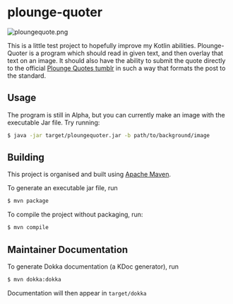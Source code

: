 # plounge-quoter

![ploungequote.png](http://68.media.tumblr.com/fa7e3912bdec55643d9ae280d34928fd/tumblr_nhkszdkeR71t4798zo1_540.png)

This is a little test project to hopefully improve my Kotlin abilities.
Plounge-Quoter is a program which should read in given text, and then overlay
that text on an image. It should also have the ability to submit the quote
directly to the official [Plounge Quotes tumblr](http://ploungequotes.tumblr.com) in such a way that formats the
post to the standard.

## Usage

The program is still in Alpha, but you can currently make an image with the
executable Jar file. Try running:

```bash
$ java -jar target/ploungequoter.jar -b path/to/background/image
```

## Building

This project is organised and built using [Apache
Maven](https://maven.apache.org/).

To generate an executable jar file, run

```bash
$ mvn package
```

To compile the project without packaging, run:

```bash
$ mvn compile
```

## Maintainer Documentation
To generate Dokka documentation (a KDoc generator), run

```bash
$ mvn dokka:dokka
```

Documentation will then appear in `target/dokka`
